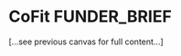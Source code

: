<!-- status: stub; target: 150+ words -->
<!-- status: stub; target: 150+ words -->
<!-- status: stub; target: 150+ words -->
# CoFit FUNDER_BRIEF

[...see previous canvas for full content...]



